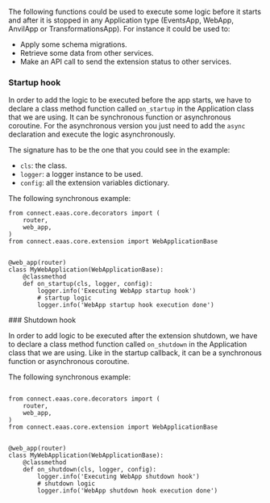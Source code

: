 The following functions could be used to execute some logic before it starts and after it is stopped in any Application type (EventsApp, WebApp, AnvilApp or TransformationsApp).
For instance it could be used to:

- Apply some schema migrations.
- Retrieve some data from other services.
- Make an API call to send the extension status to other services.

### Startup hook

In order to add the logic to be executed before the app starts, we have to declare a class method function called `on_startup` in the Application class that we are using.
It can be synchronous function or asynchronous coroutine. For the asynchronous version you just need to add the `async` declaration and execute the logic asynchronously.

The signature has to be the one that you could see in the example:

- `cls`: the class.
- `logger`: a logger instance to be used.
- `config`: all the extension variables dictionary.

The following synchronous example:

```py3
from connect.eaas.core.decorators import (
    router,
    web_app,
)
from connect.eaas.core.extension import WebApplicationBase


@web_app(router)
class MyWebApplication(WebApplicationBase):
    @classmethod
    def on_startup(cls, logger, config):
        logger.info('Executing WebApp startup hook')
        # startup logic
        logger.info('WebApp startup hook execution done')
```

### Shutdown hook

In order to add logic to be executed after the extension shutdown, we have to declare a class method function called `on_shutdown` in the Application class that we are using.
Like in the startup callback, it can be a synchronous function or asynchronous coroutine.

The following synchronous example:

```py3

from connect.eaas.core.decorators import (
    router,
    web_app,
)
from connect.eaas.core.extension import WebApplicationBase


@web_app(router)
class MyWebApplication(WebApplicationBase):
    @classmethod
    def on_shutdown(cls, logger, config):
        logger.info('Executing WebApp shutdown hook')
        # shutdown logic
        logger.info('WebApp shutdown hook execution done')
```